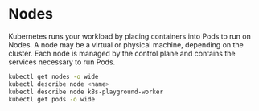 # Nodes

Kubernetes runs your workload by placing containers into Pods to run on Nodes. A node may be a virtual or physical machine, depending on the cluster. Each node is managed by the control plane and contains the services necessary to run Pods.


```sh
kubectl get nodes -o wide
kubectl describe node <name>
kubectl describe node k8s-playground-worker
kubectl get pods -o wide
```